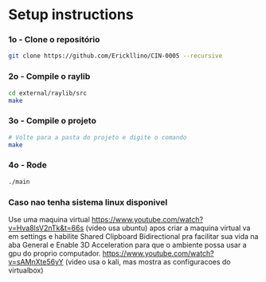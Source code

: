 # Setup instructions

### 1o - Clone o repositório
```bash
git clone https://github.com/Erickllino/CIN-0005 --recursive
```
### 2o - Compile o raylib
```bash
cd external/raylib/src
make
```

### 3o - Compile o projeto
```bash
# Volte para a pasta do projeto e digite o comando
make
```

### 4o - Rode
```bash
./main
```
### Caso nao tenha sistema linux disponivel 
Use uma maquina virtual https://www.youtube.com/watch?v=Hva8lsV2nTk&t=66s (video usa ubuntu)
apos criar a maquina virtual va em settings e habilite Shared Clipboard Bidirectional pra facilitar sua vida na aba General e Enable 3D Acceleration para que o ambiente possa usar a gpu do proprio computador. https://www.youtube.com/watch?v=sAMnXte56yY (video usa o kali, mas mostra as configuracoes do virtualbox)



